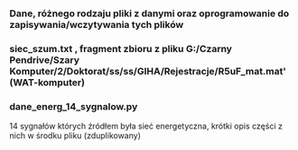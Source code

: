 ### Dane, różnego rodzaju pliki z danymi oraz oprogramowanie do zapisywania/wczytywania tych plików
### siec_szum.txt , fragment zbioru z pliku G:/Czarny Pendrive/Szary Komputer/2/Doktorat/ss/ss/GIHA/Rejestracje/R5uF_mat.mat' (WAT-komputer)
### dane_energ_14_sygnalow.py 
14 sygnałów których źródłem była sieć energetyczna, krótki opis części z nich w środku pliku (zduplikowany)
